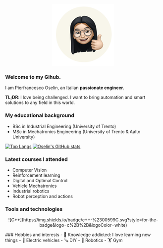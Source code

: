 <p align="center">
    <img width="200" src="https://github.com/Kathryn-Jie/Kathryn-Jie/blob/main/kathryn.png">
</p>

### Welcome to my Gihub.

I am Pierfrancesco Oselin, an Italian __passionate engineer__.

__TL;DR__: I love being challenged. I want to bring automation and smart solutions to any field in this world.

### My educational background
-   BSc in Industrial Engineering (University of Trento)
-   MSc in Mechatronics Engineering (University of Trento & Aalto University)

[![Top Langs](https://github-readme-stats.vercel.app/api/top-langs/?username=oselin&layout=compact)](https://github.com/anuraghazra/github-readme-stats)
[![Oselin's GitHub stats](https://github-readme-stats.vercel.app/api?username=oselin)](https://github.com/anuraghazra/github-readme-stats)


### Latest courses I attended
-   Computer Vision
-   Reinforcement learning
-   Digital and Optimal Control
-   Vehicle Mechatronics
-   Industrial robotics
-   Robot perception and actions

### Tools and technologies
<p align="center">
![C++](https://img.shields.io/badge/c++-%2300599C.svg?style=for-the-badge&logo=c%2B%2B&logoColor=white)
</p>
### Hobbies and interests
-   🧠 Knowledge addicted: I love learning new things
-   🚗 Electric vehicles
-   🪚 DIY
-   🤖 Robotics
-   🏋️ Gym 


